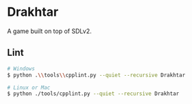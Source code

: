 # Drakhtar

A game built on top of SDLv2.

## Lint

```bash
# Windows
$ python .\\tools\\cpplint.py --quiet --recursive Drakhtar

# Linux or Mac
$ python ./tools/cpplint.py --quiet --recursive Drakhtar
```
